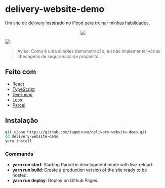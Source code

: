 # delivery-website-demo

Um site de delivery inspirado no iFood para treinar minhas habilidades.

<p align="center">
  <a href="https://iagobruno.github.io/delivery-webapp-demo/"><img src="https://img.shields.io/badge/Online-Demo-brightgreen.svg"></a>
</p>

[![](static/screenshot.jpg)](https://iagobruno.github.io/delivery-website-demo/)

> Aviso: Como é uma simples demonstração, eu não implementei várias checagens de seguranaça de propósito.

## Feito com

- [React](https://reactjs.org/)
- [TypeScript](https://www.typescriptlang.org/)
- [Overmind](https://overmindjs.org/)
- [Less](http://lesscss.org/)
- [Parcel](https://parceljs.org/)

## Instalação

```bash
git clone https://github.com/iagobruno/delivery-website-demo.git
cd delivery-website-demo
yarn install
```

### Commands

- **yarn run start**: Starting Parcel in development mode with live-reload.
- **yarn run build**: Create a production version of the site ready to be hosted.
- **yarn run deploy**: Deploy on Github Pages.
